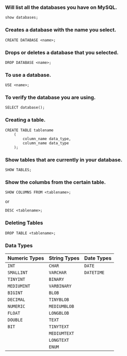 ### Will list all the databases you have on MySQL.

```
show databases;
```

### Creates a database with the name you select.

```
CREATE DATABASE <name>;
```

### Drops or deletes a database that you selected.

```
DROP DATABASE <name>;
```

### To use a database.

```
USE <name>;
```

### To verify the database you are using.

```
SELECT database();
```

### Creating a table.

```
CREATE TABLE tablename
    (
        column_name data_type,
        column_name data_type
    );
```

### Show tables that are currently in your database.

```
SHOW TABLES;
```

### Show the columbs from the certain table.

```
SHOW COLUMNS FROM <tablename>;
```
or
```
DESC <tablename>;
```

### Deleting Tables

```
DROP TABLE <tablename>;
```

### Data Types

| Numeric Types | String Types | Date Types |
| --- | --- | --- |
| `INT` | `CHAR` | `DATE` |
| `SMALLINT` | `VARCHAR` | `DATETIME` |
| `TINYINT` | `BINARY` | |
| `MEDIUMINT` | `VARBINARY` | |
| `BIGINT` | `BLOB` | |
| `DECIMAL` | `TINYBLOB` | |
| `NUMERIC` | `MEDIUMBLOB` | |
| `FLOAT` | `LONGBLOB` | |
| `DOUBLE` | `TEXT` | |
| `BIT` | `TINYTEXT` | |
| | `MEDIUMTEXT` | |
| | `LONGTEXT` | |
| | `ENUM` | |
























